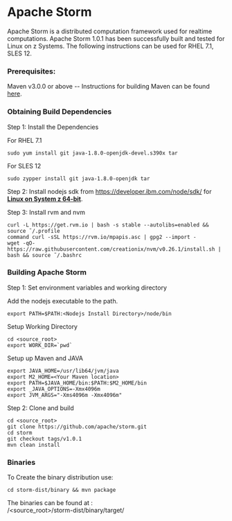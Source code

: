 <!---PACKAGE:Apache Storm--->
<!---DISTRO:SLES 12:1.0.1--->
<!---DISTRO:RHEL 7.1:1.0.1--->

# Apache Storm
Apache Storm is a distributed computation framework used for realtime computations.  Apache Storm 1.0.1 has been successfully built and tested for Linux on z Systems. The following instructions can be used for RHEL 7.1, SLES 12.
  
### Prerequisites:  
Maven v3.0.0 or above -- Instructions for building Maven can be  found [here](https://github.com/linux-on-ibm-z/docs/wiki/Building-Maven).  
  
### Obtaining Build Dependencies  
  
Step 1: Install the Dependencies

For RHEL 7.1  
```
sudo yum install git java-1.8.0-openjdk-devel.s390x tar  
```
For SLES 12  
```
sudo zypper install git java-1.8.0-openjdk tar  
```

Step 2: Install nodejs sdk from  https://developer.ibm.com/node/sdk/ for [**Linux on System z 64-bit**](http://www14.software.ibm.com/cgi-bin/weblap/lap.pl?popup=Y&la_formnum=&li_formnum=L-PIVN-A98LMB&title=IBM%20SDK%20for%20Node.js%20Version%206&accepted_url=http://public.dhe.ibm.com/ibmdl/export/pub/systems/cloud/runtimes/nodejs/6.2.2.0/linux/s390x/ibm-6.2.2.0-node-v6.2.2-linux-s390x.bin).  
  
Step 3: Install rvm and nvm
```
curl -L https://get.rvm.io | bash -s stable --autolibs=enabled && source ˜/.profile  
command curl -sSL https://rvm.io/mpapis.asc | gpg2 --import -  
wget -qO- https://raw.githubusercontent.com/creationix/nvm/v0.26.1/install.sh | bash && source ˜/.bashrc
```
  
### Building Apache Storm   
Step 1: Set environment variables and working directory  

Add the nodejs executable to the path.  
```
export PATH=$PATH:<Nodejs Install Directory>/node/bin  
```

Setup Working Directory  
```
cd <source_root>
export WORK_DIR=`pwd`  
```

Setup up Maven and JAVA  
```
export JAVA_HOME=/usr/lib64/jvm/java  
export M2_HOME=<Your Maven location>
export PATH=$JAVA_HOME/bin:$PATH:$M2_HOME/bin
export _JAVA_OPTIONS=-Xmx4096m
export JVM_ARGS="-Xms4096m -Xmx4096m"
```  
  
Step 2: Clone and build  
```
cd <source_root>
git clone https://github.com/apache/storm.git  
cd storm  
git checkout tags/v1.0.1  
mvn clean install  
```

### Binaries  
To Create the binary distribution use:  
```
cd storm-dist/binary && mvn package  
```

The binaries can be found at :  
/&lt;source_root&gt;/storm-dist/binary/target/
